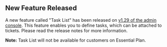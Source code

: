 ## New Feature Released 

A new feature called "Task List" has been released on [v1.29 of the admin console](/release-notes/admin/v1.29.1). This feature enables you to define tasks, which can be attached to tickets. Please read the release notes for more information.

**Note:** Task List will not be available for customers on Essential Plan.
